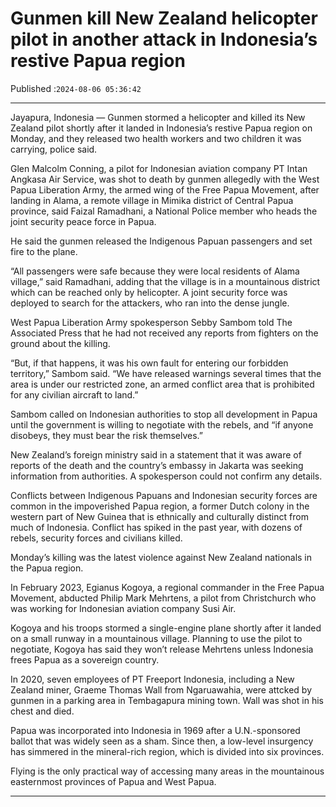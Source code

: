 # Gunmen kill New Zealand helicopter pilot in another attack in Indonesia’s restive Papua region

Published :`2024-08-06 05:36:42`

---

Jayapura, Indonesia — Gunmen stormed a helicopter and killed its New Zealand pilot shortly after it landed in Indonesia’s restive Papua region on Monday, and they released two health workers and two children it was carrying, police said.

Glen Malcolm Conning, a pilot for Indonesian aviation company PT Intan Angkasa Air Service, was shot to death by gunmen allegedly with the West Papua Liberation Army, the armed wing of the Free Papua Movement, after landing in Alama, a remote village in Mimika district of Central Papua province, said Faizal Ramadhani, a National Police member who heads the joint security peace force in Papua.

He said the gunmen released the Indigenous Papuan passengers and set fire to the plane.

“All passengers were safe because they were local residents of Alama village,” said Ramadhani, adding that the village is in a mountainous district which can be reached only by helicopter. A joint security force was deployed to search for the attackers, who ran into the dense jungle.

West Papua Liberation Army spokesperson Sebby Sambom told The Associated Press that he had not received any reports from fighters on the ground about the killing.

“But, if that happens, it was his own fault for entering our forbidden territory,” Sambom said. “We have released warnings several times that the area is under our restricted zone, an armed conflict area that is prohibited for any civilian aircraft to land.”

Sambom called on Indonesian authorities to stop all development in Papua until the government is willing to negotiate with the rebels, and “if anyone disobeys, they must bear the risk themselves.”

New Zealand’s foreign ministry said in a statement that it was aware of reports of the death and the country’s embassy in Jakarta was seeking information from authorities. A spokesperson could not confirm any details.

Conflicts between Indigenous Papuans and Indonesian security forces are common in the impoverished Papua region, a former Dutch colony in the western part of New Guinea that is ethnically and culturally distinct from much of Indonesia. Conflict has spiked in the past year, with dozens of rebels, security forces and civilians killed.

Monday’s killing was the latest violence against New Zealand nationals in the Papua region.

In February 2023, Egianus Kogoya, a regional commander in the Free Papua Movement, abducted Philip Mark Mehrtens, a pilot from Christchurch who was working for Indonesian aviation company Susi Air.

Kogoya and his troops stormed a single-engine plane shortly after it landed on a small runway in a mountainous village. Planning to use the pilot to negotiate, Kogoya has said they won’t release Mehrtens unless Indonesia frees Papua as a sovereign country.

In 2020, seven employees of PT Freeport Indonesia, including a New Zealand miner, Graeme Thomas Wall from Ngaruawahia, were attcked by gunmen in a parking area in Tembagapura mining town. Wall was shot in his chest and died.

Papua was incorporated into Indonesia in 1969 after a U.N.-sponsored ballot that was widely seen as a sham. Since then, a low-level insurgency has simmered in the mineral-rich region, which is divided into six provinces.

Flying is the only practical way of accessing many areas in the mountainous easternmost provinces of Papua and West Papua.

---

